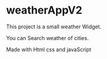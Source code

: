 # weatherAppV2

This project is a small weather Widget. 

You can Search weather of cities.

Made with Html css and javaScript
